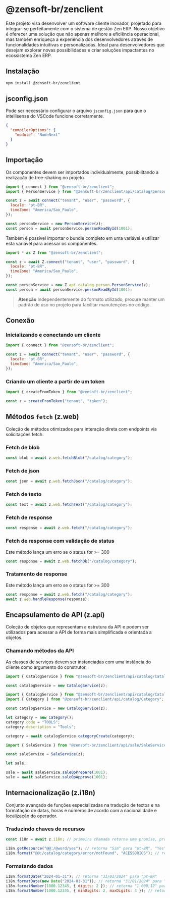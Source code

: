 # @zensoft-br/zenclient

Este projeto visa desenvolver um software cliente inovador, projetado para integrar-se perfeitamente com o sistema de gestão Zen ERP. Nosso objetivo é oferecer uma solução que não apenas melhore a eficiência operacional, mas também enriqueça a experiência dos desenvolvedores através de funcionalidades intuitivas e personalizadas. Ideal para desenvolvedores que desejam explorar novas possibilidades e criar soluções impactantes no ecossistema Zen ERP.

## Instalação

```bash
npm install @zensoft-br/zenclient
```

## jsconfig.json

Pode ser necessário configurar o arquivo `jsconfig.json` para que o intellisense do VSCode funcione corretamente.

```json
{
  "compilerOptions": {
    "module": "NodeNext"
  }
}
```

## Importação

Os componentes devem ser importados individualmente, possibilitando a realização de tree-shaking no projeto.

```js
import { connect } from "@zensoft-br/zenclient";
import { PersonService } from "@zensoft-br/zenclient/api/catalog/person/PersonService";

const z = await connect("tenant", "user", "password", {
  locale: "pt-BR",
  timeZone: "America/Sao_Paulo",
});

const personService = new PersonService(z);
const person = await personService.personReadById(1001);
```

Também é possível importar o bundle completo em uma variável e utilizar esta variável para acessar os componentes.

```js
import * as Z from "@zensoft-br/zenclient";

const z = await Z.connect("tenant", "user", "password", {
  locale: "pt-BR",
  timeZone: "America/Sao_Paulo",
});

const personService = new Z.api.catalog.person.PersonService(z);
const person = await personService.personReadById(1001);
```

> **Atenção**
> Independentemente do formato utilizado, procure manter um padrão de uso no projeto para facilitar manutenções no código.

## Conexão

### Inicializando e conectando um cliente

```js
import { connect } from "@zensoft-br/zenclient";

const z = await connect("tenant", "user", "password", {
  locale: "pt-BR",
  timeZone: "America/Sao_Paulo",
});

```

### Criando um cliente a partir de um token

```js
import { createFromToken } from "@zensoft-br/zenclient";

const z = createFromToken("tenant", "token");
```

## Métodos `fetch` (z.web)

Coleção de métodos otimizados para interação direta com endpoints via solicitações fetch.

### Fetch de blob

```js
const blob = await z.web.fetchBlob("/catalog/category");
```

### Fetch de json

```js
const json = await z.web.fetchJson("/catalog/category");
```

### Fetch de texto

```js
const text = await z.web.fetchText("/catalog/category");
```

### Fetch de response

```js
const response = await z.web.fetch("/catalog/category");
```

### Fetch de response com validação de status 

Este método lança um erro se o status for >= 300

```js
const response = await z.web.fetchOk("/catalog/category");
```

### Tratamento de response

Este método lança um erro se o status for >= 300

```js
const response = await z.web.fetch("/catalog/category");
await z.web.handleResponse(response);
```

## Encapsulamento de API (z.api)

Coleção de objetos que representam a estrutura da API e podem ser utilizados para acessar a API de forma mais simplificada e orientada a objetos.

### Chamando métodos da API

As classes de serviços devem ser instanciadas com uma instância do cliente como argumento do construtor.

```js
import { CatalogService } from "@zensoft-br/zenclient/api/catalog/CatalogService";

const catalogService = new CatalogService(z);
```

```js
import { CatalogService } from "@zensoft-br/zenclient/api/catalog/CatalogService";
import { Category } from "@zensoft-br/zenclient/api/catalog/Category";

const catalogService = new CatalogService(z);

let category = new Category();
category.code = "TOOLS";
category.description = "Tools";

category = await catalogService.categoryCreate(category);
```

```js
import { SaleService } from "@zensoft-br/zenclient/api/sale/SaleService";

const saleService = SaleService(z);

let sale;

sale = await saleService.saleOpPrepare(1001);
sale = await saleService.saleOpApprove(1001);
```

## Internacionalização (z.i18n)

Conjunto avançado de funções especializadas na tradução de textos e na formatação de datas, horas e números de acordo com a nacionalidade e localização do operador.

### Traduzindo chaves de recursos

```js
const i18n = await z.i18n; // primeira chamada retorna uma promise, próximas chamadas retornam um objeto

i18n.getResource("@@:/@word/yes"); // retorna "Sim" para "pt-BR", "Yes" para "en-US"
i18n.format("@@:/catalog/category/error/notFound", "ACESSORIOS"); // retorna "Categoria ACESSORIOS não encontrada" para "pt-BR"
```

### Formatando dados

```js
i18n.formatDate("2024-01-31"); // retorna "31/01/2024" para "pt-BR"
i18n.formatDate(new Date("2024-01-31")); // retorna "31/01/2024" para "pt-BR"
i18n.formatNumber(1000.12345, { digits: 2 }); // retorna "1.000,12" para "pt-BR"
i18n.formatNumber(1000.12345, { minDigits: 2, maxDigits: 4 }); // retorna "1.000,1234" para "pt-BR"
```
